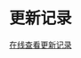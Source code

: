 # 更新记录

[在线查看更新记录](https://github.com/PanJiaChen/vue-element-admin/releases)


<script>
window.open('https://github.com/PanJiaChen/vue-element-admin/releases')
</script>

